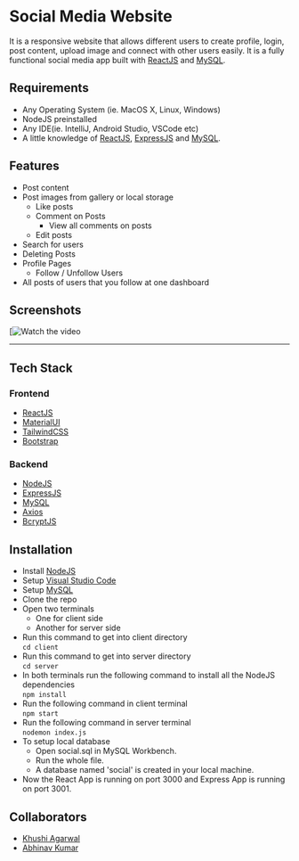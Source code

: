 # Social Media Website
It is a responsive website that allows different users to create profile, login, post content, upload image and connect with other users easily. It is a fully functional social media app built with [ReactJS](https://reactjs.org/) and [MySQL](https://www.mysql.com/).

## Requirements
- Any Operating System (ie. MacOS X, Linux, Windows)
- NodeJS preinstalled
- Any IDE(ie. IntelliJ, Android Studio, VSCode etc)
- A little knowledge of [ReactJS](https://reactjs.org/), [ExpressJS](https://expressjs.com/) and [MySQL](https://www.mysql.com/).

## Features
- Post content
- Post images from gallery or local storage
  - Like posts
  - Comment on Posts
    - View all comments on posts
  - Edit posts
- Search for users
- Deleting Posts
- Profile Pages
  - Follow / Unfollow Users
- All posts of users that you follow at one dashboard

## Screenshots
[![Watch the video](https://youtu.be/udZMaxeTMCo)


***

## Tech Stack
### Frontend
- [ReactJS](https://reactjs.org/)
- [MaterialUI](https://mui.com/)
- [TailwindCSS](https://tailwindui.com/)
- [Bootstrap](https://getbootstrap.com/)

### Backend
- [NodeJS](https://nodejs.org/en/)
- [ExpressJS](https://expressjs.com/)
- [MySQL](https://www.mysql.com/)
- [Axios](https://www.npmjs.com/package/axios)
- [BcryptJS](https://www.npmjs.com/package/bcrypt)

## Installation

- Install [NodeJS](https://nodejs.org/en/)
- Setup [Visual Studio Code](https://code.visualstudio.com/)
- Setup [MySQL](https://www.mysql.com/)
- Clone the repo
- Open two terminals 
  - One for client side 
  - Another for server side
- Run this command to get into client directory <br />
``` cd client ```
- Run this command to get into server directory <br />
``` cd server ```
- In both terminals run the following command to install all the NodeJS dependencies <br />
``` npm install ```
- Run the following command in client terminal <br />
``` npm start ```
- Run the following command in server terminal <br />
``` nodemon index.js ```
- To setup local database 
  - Open social.sql in MySQL Workbench.
  - Run the whole file.
  - A database named 'social' is created in your local machine.
- Now the React App is running on port 3000 and Express App is running on port 3001.

## Collaborators
- [Khushi Agarwal](https://github.com/Khushi724)
- [Abhinav Kumar](https://github.com/kr-2003)




